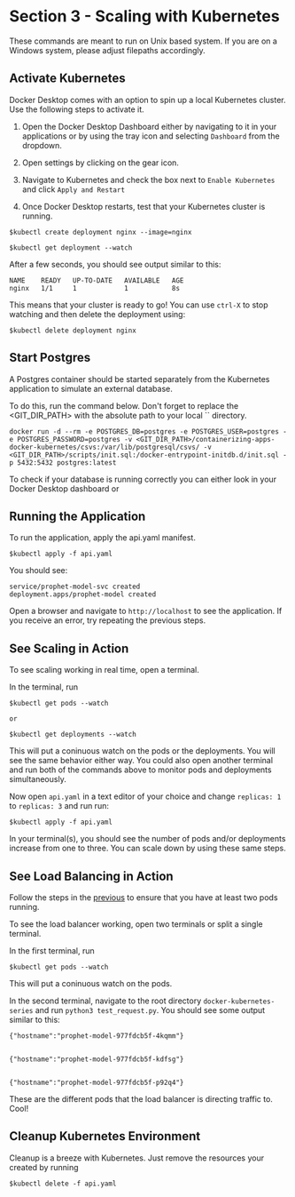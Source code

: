 # Section 3 - Scaling with Kubernetes

These commands are meant to run on Unix based system. If you are on a Windows system, please adjust filepaths accordingly.

## Activate Kubernetes

Docker Desktop comes with an option to spin up a local Kubernetes cluster. Use the following steps to activate it.

1. Open the Docker Desktop Dashboard either by navigating to it in your applications or by using the tray  icon and selecting `Dashboard` from the dropdown.

2. Open settings by clicking on the gear icon.

3. Navigate to Kubernetes and check the box next to `Enable Kubernetes` and click `Apply and Restart`

4. Once Docker Desktop restarts, test that your Kubernetes cluster is running.

```
$kubectl create deployment nginx --image=nginx

$kubectl get deployment --watch
```

After a few seconds, you should see output similar to this:

```
NAME    READY   UP-TO-DATE   AVAILABLE   AGE
nginx   1/1     1            1           8s
```

This means that your cluster is ready to go! You can use `ctrl-X` to stop watching and then delete the deployment using:

```
$kubectl delete deployment nginx
```

## Start Postgres

A Postgres container should be started separately from the Kubernetes application to simulate an external database.

To do this, run the command below. Don't forget to replace the <GIT_DIR_PATH> with the absolute path to your local `` directory.

```
docker run -d --rm -e POSTGRES_DB=postgres -e POSTGRES_USER=postgres -e POSTGRES_PASSWORD=postgres -v <GIT_DIR_PATH>/containerizing-apps-docker-kubernetes/csvs:/var/lib/postgresql/csvs/ -v <GIT_DIR_PATH>/scripts/init.sql:/docker-entrypoint-initdb.d/init.sql -p 5432:5432 postgres:latest
```

To check if your database is running correctly you can either look in your Docker Desktop dashboard or

## Running the Application

To run the application, apply the api.yaml manifest.

```
$kubectl apply -f api.yaml
```

You should see:

```
service/prophet-model-svc created
deployment.apps/prophet-model created
```

Open a browser and navigate to `http://localhost` to see the application. If you receive an error, try repeating the previous steps.

## See Scaling in Action

To see scaling working in real time, open a terminal.

In the terminal, run

```
$kubectl get pods --watch

or

$kubectl get deployments --watch
```

This will put a coninuous watch on the pods or the deployments. You will see the same behavior either way. You could also open another terminal and run both of the commands above to monitor pods and deployments simultaneously.

Now open `api.yaml` in a text editor of your choice and change `replicas: 1` to `replicas: 3` and run run:

```
$kubectl apply -f api.yaml
```

In your terminal(s), you should see the number of pods and/or deployments increase from one to three. You can scale down by using these same steps.

## See Load Balancing in Action

Follow the steps in the [previous](#see-scaling-in-action) to ensure that you have at least two pods running.

To see the load balancer working, open two terminals or split a single terminal.

In the first terminal, run

```
$kubectl get pods --watch
```

This will put a coninuous watch on the pods.

In the second terminal, navigate to the root directory `docker-kubernetes-series` and run `python3 test_request.py`. You should see some output similar to this:

```
{"hostname":"prophet-model-977fdcb5f-4kqmm"}


{"hostname":"prophet-model-977fdcb5f-kdfsg"}


{"hostname":"prophet-model-977fdcb5f-p92q4"}
```

These are the different pods that the load balancer is directing traffic to. Cool!

## Cleanup Kubernetes Environment

Cleanup is a breeze with Kubernetes. Just remove the resources your created by running

```
$kubectl delete -f api.yaml
```
